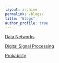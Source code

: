 ```yaml
---
layout: archive
permalink: /blogs/
title: "Blogs"
author_profile: true
---
```



[Data Networks](ece158b.md)

[Digital Signal Processing](ece251a.md)

[Probability](ece109.md)
